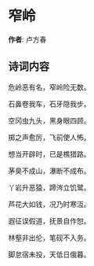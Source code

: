 # 窄岭

**作者**: 卢方春

## 诗词内容

危岭恶有名，窄岭险无数。

石鼻卷我车，石牙隠我步。

空冈虫九头，黑身眼四顾。

掷之声愈厉，飞前使人怖。

想当开辟时，已是樵猎路。

茅臭不成山，瀑断不成布。

丫岩升恶猿，蹄涔立饥鹭。

芦花大如钱，况乃时寒沍。

遐征误假道，抚景自作恕。

林壑非出伦，笔砚不入务。

脚怠宿未投，天低日俄暮。

